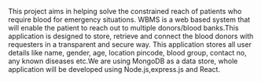 This project aims in helping solve the constrained reach of patients who require blood for emergency situations. WBMS is a web based system that will enable the patient to reach out to multiple donors/blood banks.This application is designed to store, retrieve and connect the blood donors with requesters in a transparent and secure way. This application stores all user details like name, gender, age, location pincode, blood group, contact no, any known diseases etc.We are using MongoDB as a data store, whole application will be developed using Node.js,express.js and React.